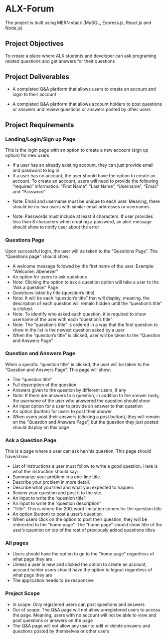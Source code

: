 # ALX-Forum
The  project  is  built  using  MERN  stack (MySQL, Express.js, React.js and  Node.js)
## Project Objectives 
To create a place where ALX students and developer can ask programing related questions and get answers for their questions
## Project Deliverables
* A completed Q&A platform that allows users to create an account and login to their account
+ A completed Q&A platform that allows account holders to post questions or answers and review questions or answers posted by other users
## Project Requirements
### Landing/Login/Sign up Page
This is the login page with an option to create a new account (sign up option) for new users
- If a user has an already existing account, they can just provide email and password to log in
- If a user has no account, the user should have the option to create an account. To create an account, users will need to provide the following
“required” information: “First Name”, “Last Name”, “Username”, “Email” and “Password”
+ Note: Email and username must be unique to each user. Meaning, there should be no two users with similar email addresses or usernames
- Note: Passwords must include at least 8 characters. If user provides less than 8 characters when creating a password, an alert message should show to notify user about the error
### Questions Page
Upon successful login, the user will be taken to the “Questions Page”. The “Questions page” should show:
- A welcome message followed by the first name of the user. Example: “Welcome: Abenezer”
- An option for users to ask questions
- Note: Clicking the option to ask a question option will take a user to the “Ask a question” Page
- Questions listed by title (question’s title)
- Note: It will be each “question’s title” that will display, meaning, the description of each question will remain hidden until the “question’s title” is clicked.
- Note: To identify who asked each question, it is required to show username of the user with each “question’s title”
- Note: The “question’s title” is ordered in a way that the first question to show in the list is the newest question asked by a user
- When the “question’s title” is clicked, user will be taken to the “Question and Answers Page”
### Question and Answers Page
When a specific “question title” is clicked, the user will be taken to the “Question and Answers Page”. This page will show:
- The “question title”
- Full description of the question
- Answers given to the question by different users, if any
- Note: If there are answers to a question, in addition to the answer body, the username of the user who answered the question should show
- An input option for a user to provide an answer to that question
- An option (button) for users to post their answer
- When users post their answers (clicking a post button), they will remain on the “Question and Answers Page”, but the question they just posted should display on this page
### Ask a Question Page
This is a page where a user can ask her/his question. This page should have/show:
- List of instructions a user must follow to write a good question. Here is what the instruction should say:
- Summarize your problem in a one-line title.
- Describe your problem in more detail.
- Describe what you tried and what you expected to happen.
- Review your question and post it to the site.
- An input to write the “question title”
- An input to write the “question description”
- “Title”. This is where the 200-word limitation comes for the question title
- An option (button) to post a user’s question
- When users click on the option to post their question, they will be redirected to the “home page”. The “home page” should show title of the user’s question on top of the rest of previously added questions titles
### All pages
- Users should have the option to go to the “home page” regardless of what page they are
- Unless a user is new and clicked the option to create an account, account holder users should have the option to logout regardless of what page they are
- The application needs to be responsive
### Project Scope
- In scope: Only registered users can post questions and answers
- Out of scope: The Q&A page will not allow unregistered users to access the page. Meaning, users with no account will not be able to view and post questions or answers on the page
- The Q&A page will not allow any user to edit or delete answers and
questions posted by themselves or other users

